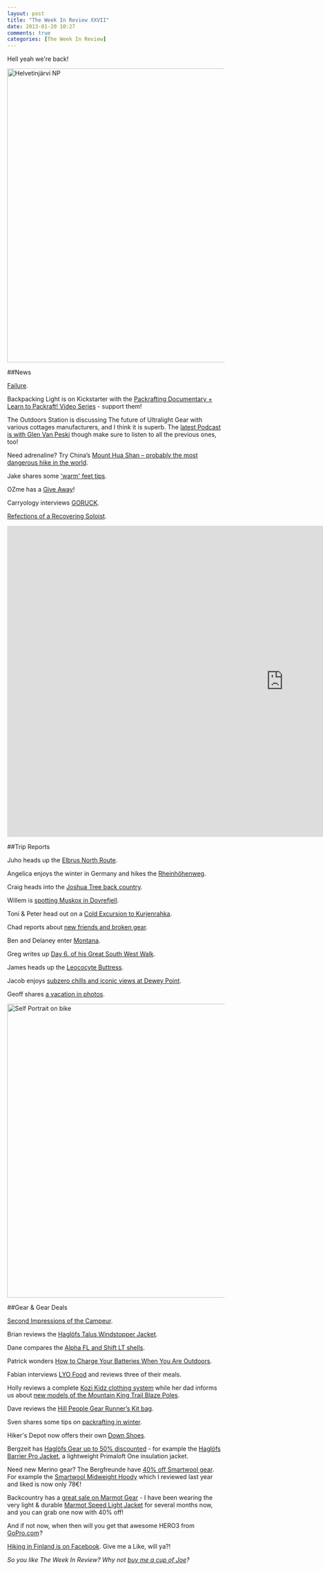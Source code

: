 ```yaml
---
layout: post
title: "The Week In Review XXVII"
date: 2013-01-20 10:27
comments: true
categories: [The Week In Review]
---
```


Hell yeah we're back!

<a href="http://www.flickr.com/photos/hendrikmorkel/8385427305/" title="Helvetinjärvi NP by HendrikMorkel, on Flickr"><img src="http://farm9.staticflickr.com/8044/8385427305_e65480ec80_b.jpg" width="1024" height="680" alt="Helvetinjärvi NP"></a>

<!-- more -->

##News

[Failure](http://talusfield.net/blog/2013/1/16/failure).

Backpacking Light is on Kickstarter with the [Packrafting Documentary + Learn to Packraft! Video Series](http://www.kickstarter.com/projects/backpackinglight/packrafting-documentary-learn-to-packraft-video-se) - support them!

The Outdoors Station is discussing The future of Ultralight Gear with various cottages manufacturers, and I think it is superb. The [latest Podcast is with Glen Van Peski](http://www.theoutdoorsstation.co.uk/2013/01/no-357-the-future-of-ultralight-gear-pt-4/) though make sure to listen to all the previous ones, too! 

Need adrenaline? Try China’s [Mount Hua Shan – probably the most dangerous hike in the world](http://www.bushwalkingblog.com.au/chinas-mount-hua-shan-the-most-dangerous-hike-in-the-world/).

Jake shares some ['warm' feet tips](http://www.barefootjake.com/2013/01/getting-cold-feet.html).

OZme has a [Give Away](http://bushnblade.blogspot.com/2013/01/600-subscriber-give-away-600.html)!

Carryology interviews [GORUCK](http://www.carryology.com/2013/01/18/carry-conversation-goruck/).

[Refections of a Recovering Soloist](http://farnorthclimbing.blogspot.com/2013/01/refections-of-recovering-soloist.html).


<iframe src="http://player.vimeo.com/video/57343365?title=0&amp;byline=0&amp;portrait=0&amp;badge=0&amp;color=ffffff" width="1280" height="720" frameborder="0" webkitAllowFullScreen mozallowfullscreen allowFullScreen></iframe>

##Trip Reports

Juho heads up the [Elbrus North Route](http://juhoknuuttila.blogspot.com/2012/12/elbrus-north-route-2012.html).

Angelica enjoys the winter in Germany and hikes the [Rheinhöhenweg](http://wandernbonn.de/2013/01/16/ueber-den-rheinhoehenweg-zum-rolandsbogen/).

Craig heads into the [Joshua Tree back country](http://sweepingthegarden.wordpress.com/2013/01/14/being-in-the-witness-joshua-tree-xc-112-113/).

Willem is [spotting Muskox in Dovrefjell](http://transscandinavia.wordpress.com/2013/01/15/day-41-45-muskox-spotting-in-dovrefjell/).

Toni & Peter head out on a [Cold Excursion to Kurjenrahka](http://www.tonilund.com/2013/01/cold-excursion-to-kurjenrahka.html).

Chad reports about [new friends and broken gear](http://sticksblog.com/2013/01/15/more-trail-new-friends-and-broken-gear-its-all-good-though/).

Ben and Delaney enter [Montana](http://rubytwobirds.com/2013/01/13/montana/).

Greg writes up [Day 6. of his Great South West Walk](http://www.hikingfiasco.com/2013/01/day-6-pattersons-to-nelson-great-south.html).

James heads up the [Leococyte Buttress](http://glencoemountaineer.blogspot.com/2013/01/leococytre-buttress.html).

Jacob enjoys [subzero chills and iconic views at Dewey Point](http://hikeitlikeit.com/2013/subzero-chill-and-iconic-views/).

Geoff shares [a vacation in photos](http://akrunning.blogspot.com/2013/01/a-vacation-in-photos.html).


<a href="http://www.flickr.com/photos/hendrikmorkel/8386513842/" title="Self Portrait on bike by HendrikMorkel, on Flickr"><img src="http://farm9.staticflickr.com/8184/8386513842_7618017ce3_b.jpg" width="1024" height="680" alt="Self Portrait on bike"></a>

##Gear & Gear Deals

[Second Impressions of the Campeur](http://gypsybytrade.wordpress.com/2013/01/18/second-impressions-of-the-campeur/).

Brian reviews the [Haglöfs Talus Windstopper Jacket](http://www.briangreen.net/2013/01/haglofs-talus-windstopper-jacket.html).

Dane compares the [Alpha FL and Shift LT shells](http://coldthistle.blogspot.com/2013/01/alpha-fl-and-shift-lt-shells.html).

Patrick wonders [How to Charge Your Batteries When You Are Outdoors](http://hikeventures.com/how-to-charge-your-batteries-when-you-are-outdoors/).

Fabian interviews [LYO Food](http://hugsforhikers.com/blog/2013/01/16/lyo-food/) and reviews three of their meals.

Holly reviews a complete [Kozi Kidz clothing system](http://www.petesy.co.uk/kozi-kidz-complete-kids-clothing-system-review/) while her dad informs us about [new models of the Mountain King Trail Blaze Poles](http://www.petesy.co.uk/mountain-king-trail-blaze-poles-new-models/).

Dave reviews the [Hill People Gear Runner’s Kit bag](http://bedrockandparadox.com/2013/01/17/hill-people-gear-runners-kit-bag-review/).

Sven shares some tips on [packrafting in winter](http://www.packrafting.de/2013/01/paddeln-im-winter.html).

Hiker's Depot now offers their own [Down Shoes](http://one9638.blog79.fc2.com/blog-entry-366.html).

Bergzeit has [Haglöfs Gear up to 50% discounted](http://www.bergzeit.de/hagloefs.html?redirected=1&sort=4) - for example the [Haglöfs Barrier Pro Jacket](http://www.bergzeit.de/hagloefs-barrier-pro-jacket-black.html), a lightweight Primaloft One insulation jacket.

Need new Merino gear? The Bergfreunde have [40% off Smartwool gear](http://www.bergfreunde.de/marken/smartwool/rabatt--1-100/). For example the [Smartwool Midweight Hoody](http://www.bergfreunde.de/smartwool-midweight-hoody-wollhoody/) which I reviewed last year and liked is now only 78€!

Backcountry has a [great sale on Marmot Gear](http://www.backcountry.com/bcs/On-Sale-Marmot-Gear/cat100201909/promo.html?INT_ID=IB12010) - I have been wearing the very light & durable [Marmot Speed Light Jacket](http://bit.ly/13TBuSh) for several months now, and you can grab one now with 40% off!

And if not now, when then will you get that awesome HERO3 from <a href="http://www.dpbolvw.net/4e66p-85-7NTTPROVXNPOVQUPOQ" target="_top" onmouseover="window.status='http://gopro.com';return true;" onmouseout="window.status=' ';return true;">GoPro.com</a><img src="http://www.ftjcfx.com/ao104tkocig1773529B132948324" width="1" height="1" border="0"/>?

[Hiking in Finland is on Facebook](http://www.facebook.com/hikinginfinland). Give me a Like, will ya?!

*So you like The Week In Review? Why not [buy me a cup of Joe](https://holvi.com/shop/hikinginfinland/)?*
